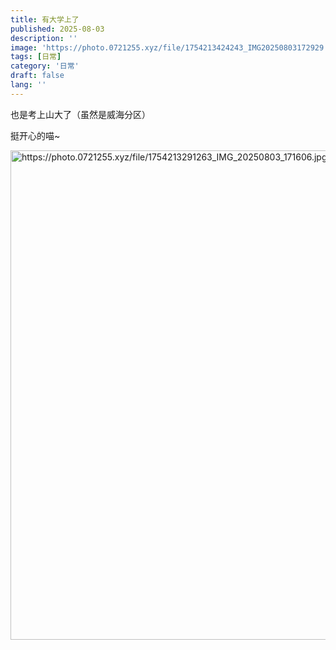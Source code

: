 ```yaml
---
title: 有大学上了
published: 2025-08-03
description: ''
image: 'https://photo.0721255.xyz/file/1754213424243_IMG20250803172929.jpg'
tags: [日常]
category: '日常'
draft: false 
lang: ''
---
```


也是考上山大了（虽然是威海分区）

挺开心的喵~

<img src="https://photo.0721255.xyz/file/1754213291263_IMG_20250803_171606.jpg" title="" alt="https://photo.0721255.xyz/file/1754213291263_IMG_20250803_171606.jpg" width="783">
